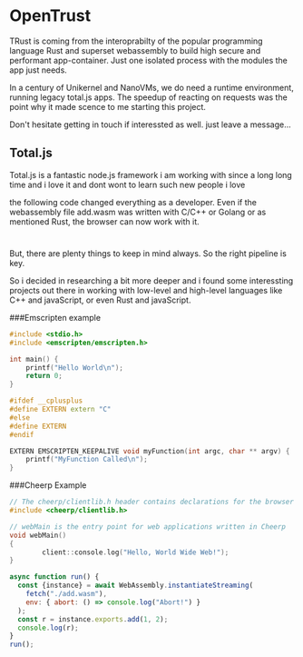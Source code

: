 # OpenTrust 
TRust is coming from the interoprabilty of the popular programming language Rust and superset webassembly to build high secure and performant app-container.
Just one isolated process with the modules the app just needs.

In a century of Unikernel and NanoVMs, we do need a runtime environment, running legacy total.js apps.
The speedup of reacting on requests was the point why it made scence to me starting this project.

Don't hesitate getting in touch if interessted as well. just leave a message...

## Total.js
Total.js is a fantastic node.js framework i am working with since a long long time and i love it and dont wont to learn such new people i love

the following code changed everything as a developer.
Even if the webassembly file add.wasm was written with C/C++ or Golang or as mentioned Rust, the browser can now work with it.

#
But, there are plenty things to keep in mind always.
So the right pipeline is key.

So i decided in researching a bit more deeper and i found some interessting projects out there in working with low-level and high-level languages like C++ and javaScript, or even Rust and javaScript.


###Emscripten example

```cpp
#include <stdio.h>
#include <emscripten/emscripten.h>

int main() {
    printf("Hello World\n");
    return 0;
}

#ifdef __cplusplus
#define EXTERN extern "C"
#else
#define EXTERN
#endif

EXTERN EMSCRIPTEN_KEEPALIVE void myFunction(int argc, char ** argv) {
    printf("MyFunction Called\n");
}
```

###Cheerp Example

```cpp
// The cheerp/clientlib.h header contains declarations for the browser APIs
#include <cheerp/clientlib.h>

// webMain is the entry point for web applications written in Cheerp
void webMain()
{
        client::console.log("Hello, World Wide Web!");
}
```

```javascript
async function run() {
  const {instance} = await WebAssembly.instantiateStreaming(
    fetch("./add.wasm"),
    env: { abort: () => console.log("Abort!") }
  );
  const r = instance.exports.add(1, 2);
  console.log(r);
}
run();
```
